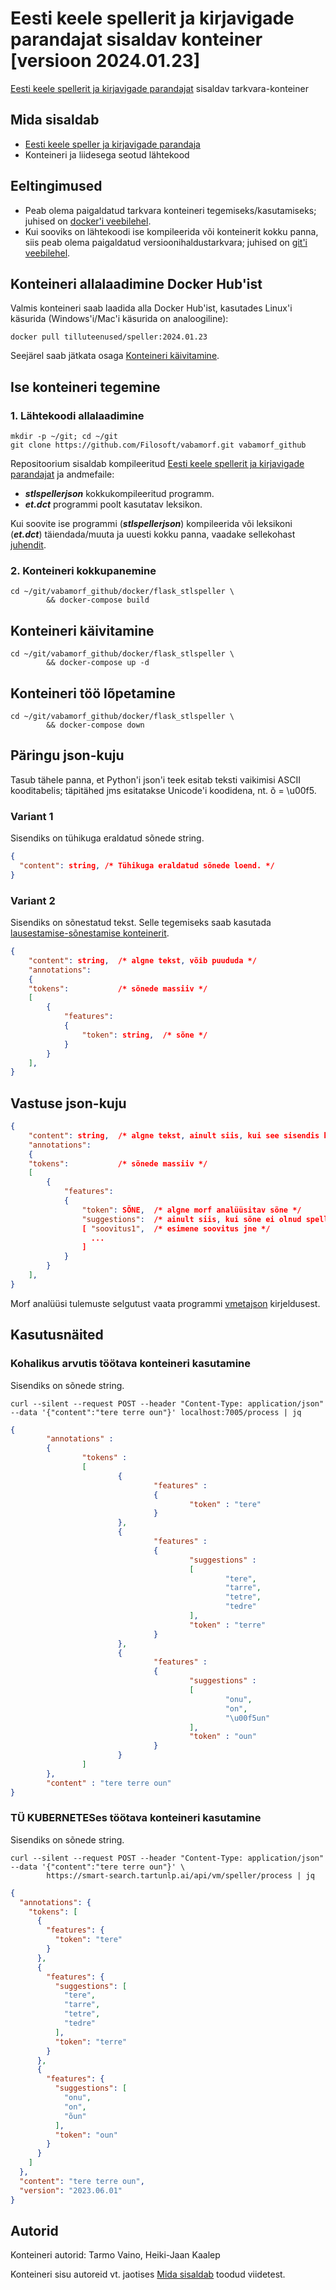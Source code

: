 # Eesti keele spellerit ja kirjavigade parandajat sisaldav konteiner [versioon 2024.01.23]

[Eesti keele spellerit ja kirjavigade parandajat](https://github.com/Filosoft/vabamorf/tree/master/apps/cmdline/stlspellerjson) sisaldav tarkvara-konteiner

## Mida sisaldab <a name="Mida_sisaldab"></a>

* [Eesti keele speller ja kirjavigade parandaja](https://github.com/Filosoft/vabamorf/tree/master/apps/cmdline/stlspellerjson)
* Konteineri ja liidesega seotud lähtekood

## Eeltingimused

* Peab olema paigaldatud tarkvara konteineri tegemiseks/kasutamiseks; juhised on [docker'i veebilehel](https://docs.docker.com/).
* Kui sooviks on lähtekoodi ise kompileerida või konteinerit kokku panna, siis peab olema paigaldatud versioonihaldustarkvara; juhised on [git'i veebilehel](https://git-scm.com/).

## Konteineri allalaadimine Docker Hub'ist

Valmis konteineri saab laadida alla Docker Hub'ist, kasutades Linux'i käsurida (Windows'i/Mac'i käsurida on analoogiline):

```commandline
docker pull tilluteenused/speller:2024.01.23
```

Seejärel saab jätkata osaga [Konteineri käivitamine](#Konteineri_käivitamine).

## Ise konteineri tegemine

### 1. Lähtekoodi allalaadimine

```commandline
mkdir -p ~/git; cd ~/git
git clone https://github.com/Filosoft/vabamorf.git vabamorf_github
```

Repositoorium sisaldab kompileeritud [Eesti keele spellerit ja kirjavigade parandajat](https://github.com/Filosoft/vabamorf/tree/master/apps/cmdline/stlspellerjson) ja andmefaile:

* **_stlspellerjson_** kokkukompileeritud programm.
* **_et.dct_** programmi poolt kasutatav leksikon.

Kui soovite ise programmi (**_stlspellerjson_**) kompileerida või leksikoni (**_et.dct_**) täiendada/muuta ja uuesti kokku panna,
vaadake sellekohast [juhendit](https://github.com/Filosoft/vabamorf/blob/master/doc/programmid_ja_sonastikud.md).

### 2. Konteineri kokkupanemine

```commandline
cd ~/git/vabamorf_github/docker/flask_stlspeller \
        && docker-compose build
```

## Konteineri käivitamine <a name="Konteineri_käivitamine"></a>

```commandline
cd ~/git/vabamorf_github/docker/flask_stlspeller \
        && docker-compose up -d
```

## Konteineri töö lõpetamine <a name="Konteineri_töö_lõpetamine"></a>

```commandline
cd ~/git/vabamorf_github/docker/flask_stlspeller \
        && docker-compose down
```

## Päringu json-kuju

Tasub tähele panna, et Python'i json'i teek esitab teksti vaikimisi ASCII kooditabelis;
täpitähed jms esitatakse Unicode'i koodidena, nt. õ = \u00f5.

### Variant 1

Sisendiks on tühikuga eraldatud sõnede string.

```json
{
  "content": string, /* Tühikuga eraldatud sõnede loend. */
}
```

### Variant 2

Sisendiks on sõnestatud tekst. Selle tegemiseks saab kasutada [lausestamise-sõnestamise konteinerit](https://github.com/Filosoft/vabamorf/tree/master/docker/flask_vmetajson).

```json
{
    "content": string,  /* algne tekst, võib puududa */
    "annotations":
    {
    "tokens":           /* sõnede massiiv */
    [
        {
            "features":
            {
                "token": string,  /* sõne */
            }
        }
    ],
}
```

## Vastuse json-kuju

```json
{
    "content": string,  /* algne tekst, ainult siis, kui see sisendis ka oli */
    "annotations":
    {
    "tokens":           /* sõnede massiiv */
    [
        {
            "features":
            {
                "token": SÕNE,  /* algne morf analüüsitav sõne */
                "suggestions":  /* ainult siis, kui sõne ei olnud spelleri mõttes korrektne */
                [ "soovitus1",  /* esimene soovitus jne */
                  ...
                ]                
            }
        }
    ],
}
```

Morf analüüsi tulemuste selgutust vaata programmi [vmetajson](https://github.com/Filosoft/vabamorf/blob/master/apps/cmdline/vmetajson/README.md) kirjeldusest.

## Kasutusnäited

### Kohalikus arvutis töötava konteineri kasutamine

Sisendiks on sõnede string.

```commandline
curl --silent --request POST --header "Content-Type: application/json" --data '{"content":"tere terre oun"}' localhost:7005/process | jq
```

```json
{
        "annotations" : 
        {
                "tokens" : 
                [
                        {
                                "features" : 
                                {
                                        "token" : "tere"
                                }
                        },
                        {
                                "features" : 
                                {
                                        "suggestions" : 
                                        [
                                                "tere",
                                                "tarre",
                                                "tetre",
                                                "tedre"
                                        ],
                                        "token" : "terre"
                                }
                        },
                        {
                                "features" : 
                                {
                                        "suggestions" : 
                                        [
                                                "onu",
                                                "on",
                                                "\u00f5un"
                                        ],
                                        "token" : "oun"
                                }
                        }
                ]
        },
        "content" : "tere terre oun"
}

```

### TÜ KUBERNETESes töötava konteineri kasutamine

Sisendiks on sõnede string.

```commandline
curl --silent --request POST --header "Content-Type: application/json" --data '{"content":"tere terre oun"}' \
        https://smart-search.tartunlp.ai/api/vm/speller/process | jq
```

```json
{
  "annotations": {
    "tokens": [
      {
        "features": {
          "token": "tere"
        }
      },
      {
        "features": {
          "suggestions": [
            "tere",
            "tarre",
            "tetre",
            "tedre"
          ],
          "token": "terre"
        }
      },
      {
        "features": {
          "suggestions": [
            "onu",
            "on",
            "õun"
          ],
          "token": "oun"
        }
      }
    ]
  },
  "content": "tere terre oun",
  "version": "2023.06.01"
}
```

## Autorid

Konteineri autorid: Tarmo Vaino, Heiki-Jaan Kaalep

Konteineri sisu autoreid vt. jaotises [Mida sisaldab](#Mida_sisaldab) toodud viidetest.
